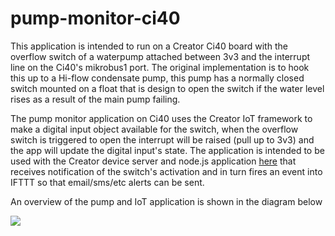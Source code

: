 # pump-monitor-ci40

This application is intended to run on a Creator Ci40 board with the overflow switch of a waterpump attached between 3v3 and the interrupt line on the Ci40's mikrobus1 port. The original implementation is to hook this up to a Hi-flow condensate pump, this pump has a normally closed switch mounted on a float that is design to open the switch if the water level rises as a result of the main pump failing.

The pump monitor application on Ci40 uses the Creator IoT framework to make a digital input object available for the switch, when the overflow switch is triggered to open the interrupt will be raised (pull up to 3v3) and the app will update the digital input's state. The application is intended to be used with the Creator device server and node.js application [here](https://github.com/DuncanFrazer/pump-monitor-webapp) that receives notification of the switch's activation and in turn fires an event into IFTTT so that email/sms/etc alerts can be sent.

An overview of the pump and IoT application is shown in the diagram below


 ![](./images/Boiler_pump_monitor.png)